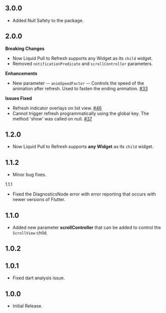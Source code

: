 ## 3.0.0
* Added Null Safety to the package.

## 2.0.0
**Breaking Changes**

* Now Liquid Pull to Refresh supports any Widget as its `child` widget.
* Removed `notificationPredicate` and `scrollController` parameters.

**Enhancements**

* New parameter -- `animSpeedFactor` -- Controls the speed of the animation after refresh. Used to fasten the ending animation. [#33](https://github.com/aagarwal1012/Liquid-Pull-To-Refresh/issues/33)

**Issues Fixed**

* Refresh indicator overlays on list view. [#46](https://github.com/aagarwal1012/Liquid-Pull-To-Refresh/issues/46)
* Cannot trigger refresh programmatically using the global key. The method 'show' was called on null. [#37](https://github.com/aagarwal1012/Liquid-Pull-To-Refresh/issues/37)

## 1.2.0
* Now Liquid Pull to Refresh supports **any Widget** as its `child` widget.

## 1.1.2
* Minor bug fixes.

 1.1.1
* Fixed the DiagnosticsNode error with error reporting that occurs with newer versions of Flutter.

## 1.1.0
* Added new parameter **scrollController** that can be added to control the `ScrollView` child.

## 1.0.2

## 1.0.1
* Fixed dart analysis issue.

## 1.0.0
* Initial Release.
